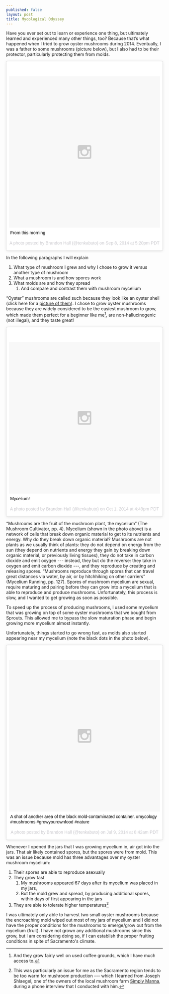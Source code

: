 ```yaml
---
published: false
layout: post
title: Mycological Odyssey
---
```


Have you ever set out to learn or experience one thing, but ultimately learned and experienced many other things, too? Because that’s what happened when I tried to grow oyster mushrooms during 2014. Eventually, I was a father to some mushrooms (picture below), but I also had to be their protector, particularly protecting them from molds.

<blockquote class="instagram-media" data-instgrm-captioned data-instgrm-version="6" style=" background:#FFF; border:0; border-radius:3px; box-shadow:0 0 1px 0 rgba(0,0,0,0.5),0 1px 10px 0 rgba(0,0,0,0.15); margin: 1px; max-width:658px; padding:0; width:99.375%; width:-webkit-calc(100% - 2px); width:calc(100% - 2px);"><div style="padding:8px;"> <div style=" background:#F8F8F8; line-height:0; margin-top:40px; padding:50% 0; text-align:center; width:100%;"> <div style=" background:url(data:image/png;base64,iVBORw0KGgoAAAANSUhEUgAAACwAAAAsCAMAAAApWqozAAAAGFBMVEUiIiI9PT0eHh4gIB4hIBkcHBwcHBwcHBydr+JQAAAACHRSTlMABA4YHyQsM5jtaMwAAADfSURBVDjL7ZVBEgMhCAQBAf//42xcNbpAqakcM0ftUmFAAIBE81IqBJdS3lS6zs3bIpB9WED3YYXFPmHRfT8sgyrCP1x8uEUxLMzNWElFOYCV6mHWWwMzdPEKHlhLw7NWJqkHc4uIZphavDzA2JPzUDsBZziNae2S6owH8xPmX8G7zzgKEOPUoYHvGz1TBCxMkd3kwNVbU0gKHkx+iZILf77IofhrY1nYFnB/lQPb79drWOyJVa/DAvg9B/rLB4cC+Nqgdz/TvBbBnr6GBReqn/nRmDgaQEej7WhonozjF+Y2I/fZou/qAAAAAElFTkSuQmCC); display:block; height:44px; margin:0 auto -44px; position:relative; top:-22px; width:44px;"></div></div> <p style=" margin:8px 0 0 0; padding:0 4px;"> <a href="https://www.instagram.com/p/stFQQCRIAv/" style=" color:#000; font-family:Arial,sans-serif; font-size:14px; font-style:normal; font-weight:normal; line-height:17px; text-decoration:none; word-wrap:break-word;" target="_blank">From this morning</a></p> <p style=" color:#c9c8cd; font-family:Arial,sans-serif; font-size:14px; line-height:17px; margin-bottom:0; margin-top:8px; overflow:hidden; padding:8px 0 7px; text-align:center; text-overflow:ellipsis; white-space:nowrap;">A photo posted by Brandon Hall (@tenkabuto) on <time style=" font-family:Arial,sans-serif; font-size:14px; line-height:17px;" datetime="2014-09-09T00:20:06+00:00">Sep 8, 2014 at 5:20pm PDT</time></p></div></blockquote>
<script async defer src="//platform.instagram.com/en_US/embeds.js"></script>

In the following paragraphs I will explain

1. What type of mushroom I grew and why I chose to grow it versus another type of mushroom
2. What a mushroom is and how spores work 
3. What molds are and how they spread 
    1. And compare and contrast them with mushroom mycelium

“Oyster” mushrooms are called such because they look like an oyster shell (click here for a [picture of them](http://commons.wikimedia.org/wiki/File:Pleurotus_ostreatus_JPG7.jpg#mediaviewer/File:Pleurotus_ostreatus_JPG7.jpg "'Pleurotus ostreatus JPG' by voir ci-dessous")). I chose to grow oyster mushrooms because they are widely considered to be the easiest mushroom to grow, which made them perfect for a beginner like me[^coffee-grounds], are non-hallucinogenic (not illegal), and they taste great!

[^coffee-grounds]: And they grow fairly well on used coffee grounds, which I have much access to.

<blockquote class="instagram-media" data-instgrm-captioned data-instgrm-version="6" style=" background:#FFF; border:0; border-radius:3px; box-shadow:0 0 1px 0 rgba(0,0,0,0.5),0 1px 10px 0 rgba(0,0,0,0.15); margin: 1px; max-width:658px; padding:0; width:99.375%; width:-webkit-calc(100% - 2px); width:calc(100% - 2px);"><div style="padding:8px;"> <div style=" background:#F8F8F8; line-height:0; margin-top:40px; padding:50% 0; text-align:center; width:100%;"> <div style=" background:url(data:image/png;base64,iVBORw0KGgoAAAANSUhEUgAAACwAAAAsCAMAAAApWqozAAAAGFBMVEUiIiI9PT0eHh4gIB4hIBkcHBwcHBwcHBydr+JQAAAACHRSTlMABA4YHyQsM5jtaMwAAADfSURBVDjL7ZVBEgMhCAQBAf//42xcNbpAqakcM0ftUmFAAIBE81IqBJdS3lS6zs3bIpB9WED3YYXFPmHRfT8sgyrCP1x8uEUxLMzNWElFOYCV6mHWWwMzdPEKHlhLw7NWJqkHc4uIZphavDzA2JPzUDsBZziNae2S6owH8xPmX8G7zzgKEOPUoYHvGz1TBCxMkd3kwNVbU0gKHkx+iZILf77IofhrY1nYFnB/lQPb79drWOyJVa/DAvg9B/rLB4cC+Nqgdz/TvBbBnr6GBReqn/nRmDgaQEej7WhonozjF+Y2I/fZou/qAAAAAElFTkSuQmCC); display:block; height:44px; margin:0 auto -44px; position:relative; top:-22px; width:44px;"></div></div> <p style=" margin:8px 0 0 0; padding:0 4px;"> <a href="https://www.instagram.com/p/toQCO4xINB/" style=" color:#000; font-family:Arial,sans-serif; font-size:14px; font-style:normal; font-weight:normal; line-height:17px; text-decoration:none; word-wrap:break-word;" target="_blank">Mycelium!</a></p> <p style=" color:#c9c8cd; font-family:Arial,sans-serif; font-size:14px; line-height:17px; margin-bottom:0; margin-top:8px; overflow:hidden; padding:8px 0 7px; text-align:center; text-overflow:ellipsis; white-space:nowrap;">A photo posted by Brandon Hall (@tenkabuto) on <time style=" font-family:Arial,sans-serif; font-size:14px; line-height:17px;" datetime="2014-10-01T23:49:30+00:00">Oct 1, 2014 at 4:49pm PDT</time></p></div></blockquote>
<script async defer src="//platform.instagram.com/en_US/embeds.js"></script>

“Mushrooms are the fruit of the mushroom plant, the mycelium” (The Mushroom Cultivator, pp. 4).
Mycelium (shown in the photo above) is a network of cells that break down organic material to get to its nutrients and energy.
Why do they break down organic material? Mushrooms are not plants as we usually think of plants:
    they do not depend on energy from the sun (they depend on nutrients and energy they gain by breaking down organic material, or previously living tissues),
    they do not take in carbon dioxide and emit oxygen --- instead, they but do the reverse: they take in oxygen and emit carbon dioxide ---,
    and they reproduce by creating and releasing spores.
“Mushrooms reproduce through spores that can travel great distances via water, by air, or by hitchhiking on other carriers” (Mycelium Running, pp. 127). 
Spores of mushroom mycelium are sexual, require maturing and pairing before they can grow into a mycelium that is able to reproduce and produce mushrooms. 
Unfortunately, this process is slow, and I wanted to get growing as soon as possible.

To speed up the process of producing mushrooms, I used some mycelium that was growing on top of some oyster mushrooms that we bought from Sprouts.
This allowed me to bypass the slow maturation phase and begin growing more mycelium almost instantly.

Unfortunately, things started to go wrong fast, as molds also started appearing near my mycelium (note the black dots in the photo below).

<blockquote class="instagram-media" data-instgrm-captioned data-instgrm-version="6" style=" background:#FFF; border:0; border-radius:3px; box-shadow:0 0 1px 0 rgba(0,0,0,0.5),0 1px 10px 0 rgba(0,0,0,0.15); margin: 1px; max-width:658px; padding:0; width:99.375%; width:-webkit-calc(100% - 2px); width:calc(100% - 2px);"><div style="padding:8px;"> <div style=" background:#F8F8F8; line-height:0; margin-top:40px; padding:50% 0; text-align:center; width:100%;"> <div style=" background:url(data:image/png;base64,iVBORw0KGgoAAAANSUhEUgAAACwAAAAsCAMAAAApWqozAAAAGFBMVEUiIiI9PT0eHh4gIB4hIBkcHBwcHBwcHBydr+JQAAAACHRSTlMABA4YHyQsM5jtaMwAAADfSURBVDjL7ZVBEgMhCAQBAf//42xcNbpAqakcM0ftUmFAAIBE81IqBJdS3lS6zs3bIpB9WED3YYXFPmHRfT8sgyrCP1x8uEUxLMzNWElFOYCV6mHWWwMzdPEKHlhLw7NWJqkHc4uIZphavDzA2JPzUDsBZziNae2S6owH8xPmX8G7zzgKEOPUoYHvGz1TBCxMkd3kwNVbU0gKHkx+iZILf77IofhrY1nYFnB/lQPb79drWOyJVa/DAvg9B/rLB4cC+Nqgdz/TvBbBnr6GBReqn/nRmDgaQEej7WhonozjF+Y2I/fZou/qAAAAAElFTkSuQmCC); display:block; height:44px; margin:0 auto -44px; position:relative; top:-22px; width:44px;"></div></div> <p style=" margin:8px 0 0 0; padding:0 4px;"> <a href="https://www.instagram.com/p/qPFjsmxIEj/" style=" color:#000; font-family:Arial,sans-serif; font-size:14px; font-style:normal; font-weight:normal; line-height:17px; text-decoration:none; word-wrap:break-word;" target="_blank">A shot of another area of the black mold-contaminated container. #mycology #mushrooms #growyourownfood #nature</a></p> <p style=" color:#c9c8cd; font-family:Arial,sans-serif; font-size:14px; line-height:17px; margin-bottom:0; margin-top:8px; overflow:hidden; padding:8px 0 7px; text-align:center; text-overflow:ellipsis; white-space:nowrap;">A photo posted by Brandon Hall (@tenkabuto) on <time style=" font-family:Arial,sans-serif; font-size:14px; line-height:17px;" datetime="2014-07-09T15:42:45+00:00">Jul 9, 2014 at 8:42am PDT</time></p></div></blockquote>
<script async defer src="//platform.instagram.com/en_US/embeds.js"></script>

Whenever I opened the jars that I was growing mycelium in, air got into the jars. That air likely contained spores, but the spores were from mold. This was an issue because mold has three advantages over my oyster mushroom mycelium: 

1. Their spores are able to reproduce asexually 
2. They grow fast 
    1. My mushrooms appeared 67 days after its mycelium was placed in my jars, 
    2. But the mold grew and spread, by producing additional spores, within days of first appearing in the jars
3. They are able to tolerate higher temperatures[^interview]

[^interview]: This was particularly an issue for me as the Sacramento region tends to be too warm for mushroom production --- which I learned from Joseph Shlaegel, one of the owners of the local mushroom farm [Simply Manna](http://simplymanna.com "Simply Manna"), during a phone interview that I conducted with him.

I was ultimately only able to harvest two small oyster mushrooms because the encroaching mold wiped out most of my jars of mycelium and I did not have the proper conditions for the mushrooms to emerge/grow out from the mycelium (fruit). I have not grown any additional mushrooms since this grow, but I am considering doing so, if I can establish the proper fruiting conditions in spite of Sacramento's climate.